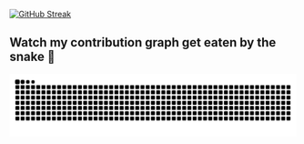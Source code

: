 [![GitHub Streak](https://github-readme-streak-stats.herokuapp.com?user=thathoichoigirl&theme=radical&date_format=M%20j%5B%2C%20Y%5D)](https://git.io/streak-stats)
## **Watch my contribution graph get eaten by the snake 🐍**
![snake gif](https://github.com/thathoichoigirl/thathoichoigirl/blob/output/github-contribution-grid-snake.svg)
